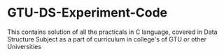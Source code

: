 # GTU-DS-Experiment-Code
This contains solution of all the practicals in C language, covered in Data Structure Subject as a part of curriculum in college's of GTU or other Universities
